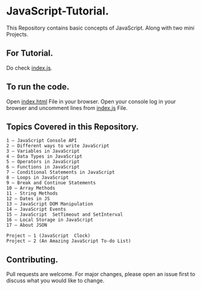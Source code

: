 # JavaScript-Tutorial.
This Repository contains basic concepts of JavaScript. Along with two mini Projects.

## For Tutorial.
Do check [index.js](index.js).

## To run the code.
Open [index.html](index.html) File in your browser. Open your console log in your browser and uncomment lines from [index.js](index.js) File.

## Topics Covered in this Repository.
```script
1 – JavaScript Console API
2 – Different ways to write JavaScript 
3 – Variables in JavaScript 
4 – Data Types in JavaScript 
5 – Operators in JavaScript 
6 – Functions in JavaScript 
7 – Conditional Statements in JavaScript 
8 – Loops in JavaScript
9 – Break and Continue Statements
10 – Array Methods
11 - String Methods
12 – Dates in JS
13 – JavaScript DOM Manipulation
14 – JavaScript Events
15 – JavaScript  SetTimeout and SetInterval
16 – Local Storage in JavaScript 
17 – About JSON 
 
Project – 1 (JavaScript  Clock)
Project – 2 (An Amazing JavaScript To-do List)
```
## Contributing.
Pull requests are welcome. For major changes, please open an issue first to discuss what you would like to change.
